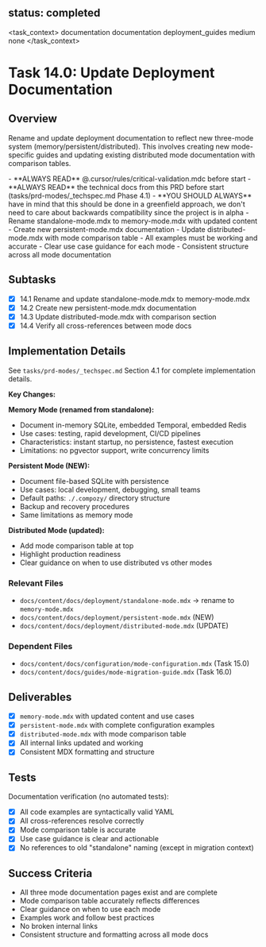 ## status: completed

<task_context>
<domain>documentation</domain>
<type>documentation</type>
<scope>deployment_guides</scope>
<complexity>medium</complexity>
<dependencies>none</dependencies>
</task_context>

# Task 14.0: Update Deployment Documentation

## Overview

Rename and update deployment documentation to reflect new three-mode system (memory/persistent/distributed). This involves creating new mode-specific guides and updating existing distributed mode documentation with comparison tables.

<critical>
- **ALWAYS READ** @.cursor/rules/critical-validation.mdc before start
- **ALWAYS READ** the technical docs from this PRD before start (tasks/prd-modes/_techspec.md Phase 4.1)
- **YOU SHOULD ALWAYS** have in mind that this should be done in a greenfield approach, we don't need to care about backwards compatibility since the project is in alpha
</critical>

<requirements>
- Rename standalone-mode.mdx to memory-mode.mdx with updated content
- Create new persistent-mode.mdx documentation
- Update distributed-mode.mdx with mode comparison table
- All examples must be working and accurate
- Clear use case guidance for each mode
- Consistent structure across all mode documentation
</requirements>

## Subtasks

- [x] 14.1 Rename and update standalone-mode.mdx to memory-mode.mdx
- [x] 14.2 Create new persistent-mode.mdx documentation
- [x] 14.3 Update distributed-mode.mdx with comparison section
- [x] 14.4 Verify all cross-references between mode docs

## Implementation Details

See `tasks/prd-modes/_techspec.md` Section 4.1 for complete implementation details.

**Key Changes:**

**Memory Mode (renamed from standalone):**
- Document in-memory SQLite, embedded Temporal, embedded Redis
- Use cases: testing, rapid development, CI/CD pipelines
- Characteristics: instant startup, no persistence, fastest execution
- Limitations: no pgvector support, write concurrency limits

**Persistent Mode (NEW):**
- Document file-based SQLite with persistence
- Use cases: local development, debugging, small teams
- Default paths: `./.compozy/` directory structure
- Backup and recovery procedures
- Same limitations as memory mode

**Distributed Mode (updated):**
- Add mode comparison table at top
- Highlight production readiness
- Clear guidance on when to use distributed vs other modes

### Relevant Files

- `docs/content/docs/deployment/standalone-mode.mdx` → rename to `memory-mode.mdx`
- `docs/content/docs/deployment/persistent-mode.mdx` (NEW)
- `docs/content/docs/deployment/distributed-mode.mdx` (UPDATE)

### Dependent Files

- `docs/content/docs/configuration/mode-configuration.mdx` (Task 15.0)
- `docs/content/docs/guides/mode-migration-guide.mdx` (Task 16.0)

## Deliverables

- [x] `memory-mode.mdx` with updated content and use cases
- [x] `persistent-mode.mdx` with complete configuration examples
- [x] `distributed-mode.mdx` with mode comparison table
- [x] All internal links updated and working
- [x] Consistent MDX formatting and structure

## Tests

Documentation verification (no automated tests):
- [x] All code examples are syntactically valid YAML
- [x] All cross-references resolve correctly
- [x] Mode comparison table is accurate
- [x] Use case guidance is clear and actionable
- [x] No references to old "standalone" naming (except in migration context)

## Success Criteria

- All three mode documentation pages exist and are complete
- Mode comparison table accurately reflects differences
- Clear guidance on when to use each mode
- Examples work and follow best practices
- No broken internal links
- Consistent structure and formatting across all mode docs
